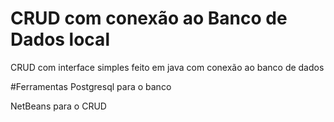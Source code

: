 # CRUD com conexão ao Banco de Dados local
CRUD com interface simples feito em java com conexão ao banco de dados 

#Ferramentas 
Postgresql para o banco

NetBeans para o CRUD
